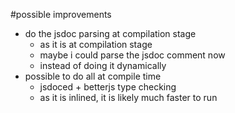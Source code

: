 
#possible improvements

* do the jsdoc parsing at compilation stage
    - as it is at compilation stage
    - maybe i could parse the jsdoc comment now
    - instead of doing it dynamically
* possible to do all at compile time
    - jsdoced + betterjs type checking
    - as it is inlined, it is likely much faster to run